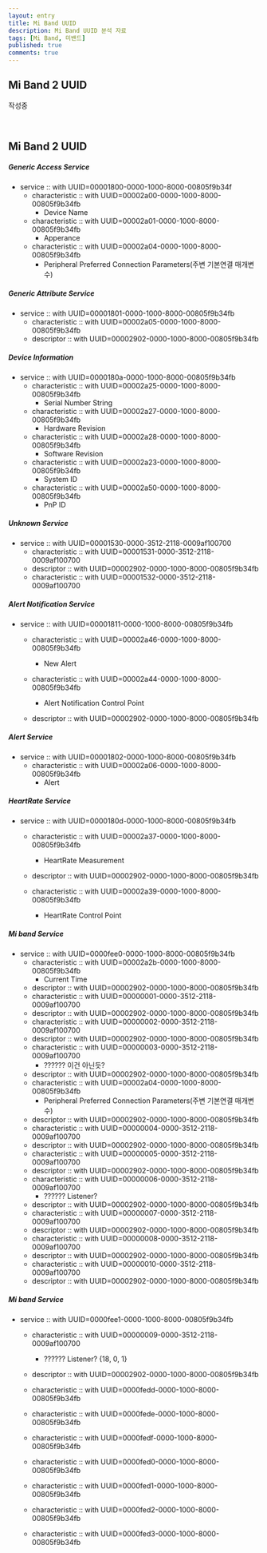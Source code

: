 ```yaml
---
layout: entry
title: Mi Band UUID
description: Mi Band UUID 분석 자료
tags: [Mi Band, 미밴드]
published: true
comments: true
---
```


## Mi Band 2 UUID

작성중

<br>

## Mi Band 2 UUID

##### Generic Access Service

- service :: with UUID=00001800-0000-1000-8000-00805f9b34f  
  - characteristic :: with UUID=00002a00-0000-1000-8000-00805f9b34fb	
    - Device Name
  - characteristic :: with UUID=00002a01-0000-1000-8000-00805f9b34fb
    - Apperance
  - characteristic :: with UUID=00002a04-0000-1000-8000-00805f9b34fb
    - Peripheral Preferred Connection Parameters(주변 기본연결 매개변수)

##### Generic Attribute Service

- service :: with UUID=00001801-0000-1000-8000-00805f9b34fb
  - characteristic :: with UUID=00002a05-0000-1000-8000-00805f9b34fb
  - descriptor :: with UUID=00002902-0000-1000-8000-00805f9b34fb

##### Device Information

- service :: with UUID=0000180a-0000-1000-8000-00805f9b34fb 
  - characteristic :: with UUID=00002a25-0000-1000-8000-00805f9b34fb 
    - Serial Number String
  - characteristic :: with UUID=00002a27-0000-1000-8000-00805f9b34fb
    - Hardware Revision
  - characteristic :: with UUID=00002a28-0000-1000-8000-00805f9b34fb
    - Software Revision
  - characteristic :: with UUID=00002a23-0000-1000-8000-00805f9b34fb
    - System ID
  - characteristic :: with UUID=00002a50-0000-1000-8000-00805f9b34fb
    - PnP ID

##### Unknown Service

- service :: with UUID=00001530-0000-3512-2118-0009af100700
  - characteristic :: with UUID=00001531-0000-3512-2118-0009af100700
  - descriptor :: with UUID=00002902-0000-1000-8000-00805f9b34fb
  - characteristic :: with UUID=00001532-0000-3512-2118-0009af100700


##### Alert Notification Service

- service :: with UUID=00001811-0000-1000-8000-00805f9b34fb

  - characteristic :: with UUID=00002a46-0000-1000-8000-00805f9b34fb
    - New Alert
  - characteristic :: with UUID=00002a44-0000-1000-8000-00805f9b34fb
    - Alert Notification Control Point


  - descriptor :: with UUID=00002902-0000-1000-8000-00805f9b34fb


##### Alert Service

- service :: with UUID=00001802-0000-1000-8000-00805f9b34fb
  - characteristic :: with UUID=00002a06-0000-1000-8000-00805f9b34fb
    - Alert

##### HeartRate Service

- service :: with UUID=0000180d-0000-1000-8000-00805f9b34fb

  - characteristic :: with UUID=00002a37-0000-1000-8000-00805f9b34fb
    - HeartRate Measurement


  - descriptor :: with UUID=00002902-0000-1000-8000-00805f9b34fb
  - characteristic :: with UUID=00002a39-0000-1000-8000-00805f9b34fb
    - HeartRate Control Point

##### Mi band Service

- service :: with UUID=0000fee0-0000-1000-8000-00805f9b34fb
  - characteristic :: with UUID=00002a2b-0000-1000-8000-00805f9b34fb
    - Current Time
  - descriptor :: with UUID=00002902-0000-1000-8000-00805f9b34fb
  - characteristic :: with UUID=00000001-0000-3512-2118-0009af100700
  - descriptor :: with UUID=00002902-0000-1000-8000-00805f9b34fb
  - characteristic :: with UUID=00000002-0000-3512-2118-0009af100700
  - descriptor :: with UUID=00002902-0000-1000-8000-00805f9b34fb
  - characteristic :: with UUID=00000003-0000-3512-2118-0009af100700
    - ?????? 이건 아닌듯?
  - descriptor :: with UUID=00002902-0000-1000-8000-00805f9b34fb
  - characteristic :: with UUID=00002a04-0000-1000-8000-00805f9b34fb
    - Peripheral Preferred Connection Parameters(주변 기본연결 매개변수)
  - descriptor :: with UUID=00002902-0000-1000-8000-00805f9b34fb
  - characteristic :: with UUID=00000004-0000-3512-2118-0009af100700
  - descriptor :: with UUID=00002902-0000-1000-8000-00805f9b34fb
  - characteristic :: with UUID=00000005-0000-3512-2118-0009af100700
  - descriptor :: with UUID=00002902-0000-1000-8000-00805f9b34fb
  - characteristic :: with UUID=00000006-0000-3512-2118-0009af100700
    - ?????? Listener?
  - descriptor :: with UUID=00002902-0000-1000-8000-00805f9b34fb
  - characteristic :: with UUID=00000007-0000-3512-2118-0009af100700
  - descriptor :: with UUID=00002902-0000-1000-8000-00805f9b34fb
  - characteristic :: with UUID=00000008-0000-3512-2118-0009af100700
  - descriptor :: with UUID=00002902-0000-1000-8000-00805f9b34fb
  - characteristic :: with UUID=00000010-0000-3512-2118-0009af100700
  - descriptor :: with UUID=00002902-0000-1000-8000-00805f9b34fb

##### Mi band Service

- service :: with UUID=0000fee1-0000-1000-8000-00805f9b34fb

  - characteristic :: with UUID=00000009-0000-3512-2118-0009af100700
    - ?????? Listener? {18, 0, 1}


  - descriptor :: with UUID=00002902-0000-1000-8000-00805f9b34fb
  - characteristic :: with UUID=0000fedd-0000-1000-8000-00805f9b34fb
  - characteristic :: with UUID=0000fede-0000-1000-8000-00805f9b34fb
  - characteristic :: with UUID=0000fedf-0000-1000-8000-00805f9b34fb
  - characteristic :: with UUID=0000fed0-0000-1000-8000-00805f9b34fb
  - characteristic :: with UUID=0000fed1-0000-1000-8000-00805f9b34fb
  - characteristic :: with UUID=0000fed2-0000-1000-8000-00805f9b34fb
  - characteristic :: with UUID=0000fed3-0000-1000-8000-00805f9b34fb

